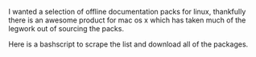 I wanted a selection of offline documentation
packs for linux, thankfully there is an awesome
product for mac os x which has taken much of
the legwork out of sourcing the packs.

Here is a bashscript to scrape the list and
download all of the packages.



